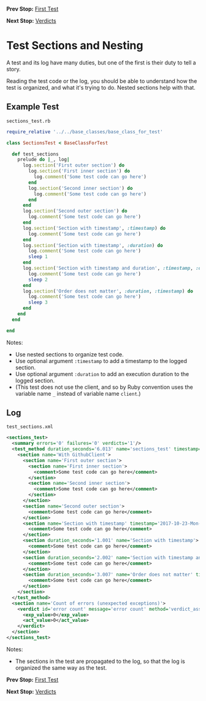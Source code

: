 <!--- GENERATED FILE, DO NOT EDIT --->
**Prev Stop:** [First Test](./First.md#first-test)

**Next Stop:** [Verdicts](./Verdicts.md#verdicts)


# Test Sections and Nesting

A test and its log have many duties, but one of the first is their duty to tell a story.

Reading the test code or the log, you should be able to understand how the test is organized, and what it's trying to do.  Nested sections help with that.

## Example Test

<code>sections_test.rb</code>
```ruby
require_relative '../../base_classes/base_class_for_test'

class SectionsTest < BaseClassForTest

  def test_sections
    prelude do |_, log|
      log.section('First outer section') do
        log.section('First inner section') do
          log.comment('Some test code can go here')
        end
        log.section('Second inner section') do
          log.comment('Some test code can go here')
        end
      end
      log.section('Second outer section') do
        log.comment('Some test code can go here')
      end
      log.section('Section with timestamp', :timestamp) do
        log.comment('Some test code can go here')
      end
      log.section('Section with timestamp', :duration) do
        log.comment('Some test code can go here')
        sleep 1
      end
      log.section('Section with timestamp and duration', :timestamp, :duration) do
        log.comment('Some test code can go here')
        sleep 2
      end
      log.section('Order does not matter', :duration, :timestamp) do
        log.comment('Some test code can go here')
        sleep 3
      end
    end
  end

end
```

Notes:

- Use nested sections to organize test code.
- Use optional argument `:timestamp` to add a timestamp to the logged section.
- Use optional argument `:duration` to add an execution duration to the logged section.
- (This test does not use the client, and so by Ruby convention uses the variable name `_` instead of variable name `client`.)

## Log

<code>test_sections.xml</code>
```xml
<sections_test>
  <summary errors='0' failures='0' verdicts='1'/>
  <test_method duration_seconds='6.013' name='sections_test' timestamp='2017-10-23-Mon-11.46.06.542'>
    <section name='With GithubClient'>
      <section name='First outer section'>
        <section name='First inner section'>
          <comment>Some test code can go here</comment>
        </section>
        <section name='Second inner section'>
          <comment>Some test code can go here</comment>
        </section>
      </section>
      <section name='Second outer section'>
        <comment>Some test code can go here</comment>
      </section>
      <section name='Section with timestamp' timestamp='2017-10-23-Mon-11.46.06.544'>
        <comment>Some test code can go here</comment>
      </section>
      <section duration_seconds='1.001' name='Section with timestamp'>
        <comment>Some test code can go here</comment>
      </section>
      <section duration_seconds='2.002' name='Section with timestamp and duration' timestamp='2017-10-23-Mon-11.46.07.545'>
        <comment>Some test code can go here</comment>
      </section>
      <section duration_seconds='3.007' name='Order does not matter' timestamp='2017-10-23-Mon-11.46.09.547'>
        <comment>Some test code can go here</comment>
      </section>
    </section>
  </test_method>
  <section name='Count of errors (unexpected exceptions)'>
    <verdict id='error count' message='error count' method='verdict_assert_equal?' outcome='passed' volatile='true'>
      <exp_value>0</exp_value>
      <act_value>0</act_value>
    </verdict>
  </section>
</sections_test>
```

Notes:

- The sections in the test are propagated to the log, so that the log is organized the same way as the test.

**Prev Stop:** [First Test](./First.md#first-test)

**Next Stop:** [Verdicts](./Verdicts.md#verdicts)


